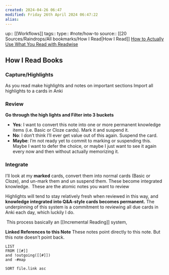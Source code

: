```yaml
---
created: 2024-04-26 06:47 
modified: Friday 26th April 2024 06:47:22
alias: 
---
```

up::  [[Workflows]]
tags:: 
type:: #note/how-to 
source:: [[20 Sources/Raindrops/All bookmarks/How I Read|How I Read]]
[How to Actually Use What You Read with Readwise](https://blog.readwise.io/reading-workflow-part-1/)
## How I Read Books

### Capture/Highlights
As you read make highlights and notes on important sections
Import all highlights to a cards in Anki


### Review
**Go through the high lights and Filter into 3 buckets**

- **Yes**: I want to convert this note into one or more permanent knowledge items (i.e. Basic or Cloze cards). Mark it and suspend it.
- **No**: I don’t think I’ll ever get value out of this again. Suspend the card.
- **Maybe**: I’m not ready yet to commit to marking or suspending this. Maybe I want to defer the choice, or maybe I just want to see it again every now and then without actually memorizing it.
  

### Integrate

I’ll look at my **marked** cards, convert them into normal cards (Basic or Cloze), and un-mark them and un suspend them. These become integrated knowledge. 
These are the atomic notes you want to review

Highlights will tend to stay relatively fresh when reviewed in this way, and **knowledge integrated into Q&A-style cards becomes permanent.** The underpinning of this system is a commitment to reviewing all due cards in Anki each day, which luckily I do.


 This process basically an [[Incremental Reading]] system,


**Linked References to this Note**
These notes point directly to this note. But this note doesn't point back.
```dataview
LIST
FROM [[#]]
and !outgoing([[#]])
and -#map

SORT file.link asc
```



